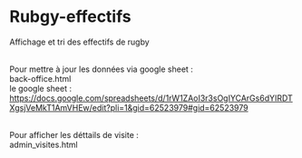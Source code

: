 # Rubgy-effectifs
Affichage et tri des effectifs de rugby</br></br>

Pour mettre à jour les données via google sheet :</br>
back-office.html</br>
le google sheet :</br>
https://docs.google.com/spreadsheets/d/1rW1ZAoI3r3sOgIYCArGs6dYIRDTXgsjVeMkT1AmVHEw/edit?pli=1&gid=62523979#gid=62523979</br></br>

Pour afficher les déttails de visite :</br>
admin_visites.html
